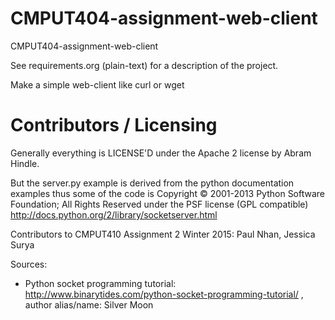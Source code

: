 CMPUT404-assignment-web-client
==============================

CMPUT404-assignment-web-client

See requirements.org (plain-text) for a description of the project.

Make a simple web-client like curl or wget

Contributors / Licensing
========================

Generally everything is LICENSE'D under the Apache 2 license by Abram Hindle.

But the server.py example is derived from the python documentation
examples thus some of the code is Copyright © 2001-2013 Python
Software Foundation; All Rights Reserved under the PSF license (GPL
compatible) http://docs.python.org/2/library/socketserver.html

Contributors to CMPUT410 Assignment 2 Winter 2015: Paul Nhan, Jessica Surya

Sources: 
- Python socket programming tutorial: http://www.binarytides.com/python-socket-programming-tutorial/ , author alias/name: Silver Moon

